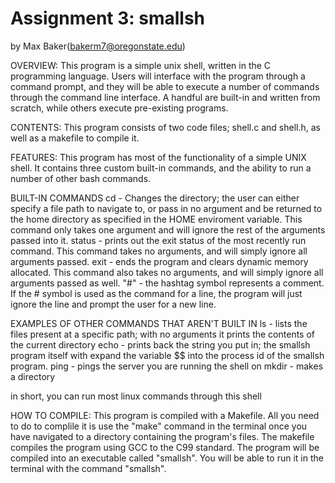 # Assignment 3: smallsh
by Max Baker(bakerm7@oregonstate.edu)

OVERVIEW:
This program is a simple unix shell, written in the C programming language. Users will interface with the program through a command prompt, and they will be able to execute a number of commands through the command line interface. A handful are built-in and written from scratch, while others execute pre-existing programs.

CONTENTS:
This program consists of two code files; shell.c and shell.h, as well as a makefile to compile it.

FEATURES:
This program has most of the functionality of a simple UNIX shell. It contains three custom built-in commands, and the ability to run a number of other bash commands.

BUILT-IN COMMANDS
cd - Changes the directory; the user can either specify a file path to navigate to, or pass in no argument and be returned to the home directory as specified in the HOME enviroment variable. This command only takes one argument and will ignore the rest of the arguments passed into it.
status - prints out the exit status of the most recently run command. This command takes no arguments, and will simply ignore all arguments passed.
exit - ends the program and clears dynamic memory allocated. This command also takes no arguments, and will simply ignore all arguments passed as well.
"#" - the hashtag symbol represents a comment. If the # symbol is used as the command for a line, the program will just ignore the line and prompt the user for a new line.

EXAMPLES OF OTHER COMMANDS THAT AREN'T BUILT IN
ls - lists the files present at a specific path; with no arguments it prints the contents of the current directory
echo - prints back the string you put in; the smallsh program itself with expand the variable $$ into the process id of the smallsh program.
ping - pings the server you are running the shell on
mkdir - makes a directory

in short, you can run most linux commands through this shell


HOW TO COMPILE:
This program is compiled with a Makefile. All you need to do to complile it is use the "make" command in the terminal once you have navigated to a directory containing the program's files. The makefile compiles the program using GCC to the C99 standard. The program will be compiled into an executable called "smallsh". You will be able to run it in the terminal with the command "smallsh".